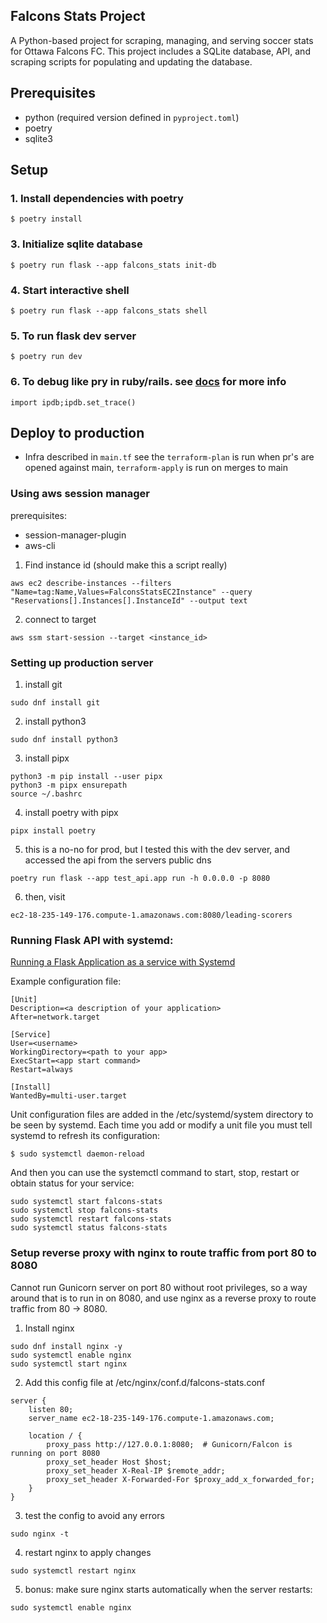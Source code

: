 ## Falcons Stats Project

A Python-based project for scraping, managing, and serving soccer stats for Ottawa Falcons FC. This project includes a SQLite database, API, and scraping scripts for populating and updating the database.

## Prerequisites

- python (required version defined in `pyproject.toml`)
- poetry
- sqlite3

## Setup

### 1. Install dependencies with poetry

```
$ poetry install
```

### 3. Initialize sqlite database

```
$ poetry run flask --app falcons_stats init-db
```

### 4. Start interactive shell

```
$ poetry run flask --app falcons_stats shell
```

### 5. To run flask dev server

```
$ poetry run dev
```

### 6. To debug like pry in ruby/rails. see [docs](https://pypi.org/project/ipdb/) for more info

```
import ipdb;ipdb.set_trace()
```

## Deploy to production

- Infra described in `main.tf` see the `terraform-plan` is run when pr's are opened against main, `terraform-apply` is run on merges to main

### Using aws session manager

prerequisites:

- session-manager-plugin
- aws-cli

1. Find instance id (should make this a script really)

```
aws ec2 describe-instances --filters "Name=tag:Name,Values=FalconsStatsEC2Instance" --query "Reservations[].Instances[].InstanceId" --output text
```

2. connect to target

```
aws ssm start-session --target <instance_id>
```

### Setting up production server

1. install git

```
sudo dnf install git
```

2. install python3

```
sudo dnf install python3
```

3. install pipx

```
python3 -m pip install --user pipx
python3 -m pipx ensurepath
source ~/.bashrc
```

4. install poetry with pipx

```
pipx install poetry
```

5. this is a no-no for prod, but I tested this with the dev server, and accessed the api from the servers public dns

```
poetry run flask --app test_api.app run -h 0.0.0.0 -p 8080
```

6. then, visit

```
ec2-18-235-149-176.compute-1.amazonaws.com:8080/leading-scorers
```

### Running Flask API with systemd:

[Running a Flask Application as a service with Systemd](https://blog.miguelgrinberg.com/post/running-a-flask-application-as-a-service-with-systemd)

Example configuration file:

```
[Unit]
Description=<a description of your application>
After=network.target

[Service]
User=<username>
WorkingDirectory=<path to your app>
ExecStart=<app start command>
Restart=always

[Install]
WantedBy=multi-user.target
```

Unit configuration files are added in the /etc/systemd/system directory to be seen by systemd. Each time you add or modify a unit file you must tell systemd to refresh its configuration:

```
$ sudo systemctl daemon-reload
```

And then you can use the systemctl <action> <service-name> command to start, stop, restart or obtain status for your service:

```
sudo systemctl start falcons-stats
sudo systemctl stop falcons-stats
sudo systemctl restart falcons-stats
sudo systemctl status falcons-stats
```

### Setup reverse proxy with nginx to route traffic from port 80 to 8080

Cannot run Gunicorn server on port 80 without root privileges, so a way around that is to run in on 8080, and use nginx as a reverse proxy to route traffic from 80 -> 8080.

1. Install nginx

```
sudo dnf install nginx -y
sudo systemctl enable nginx
sudo systemctl start nginx
```

2. Add this config file at /etc/nginx/conf.d/falcons-stats.conf

```
server {
    listen 80;
    server_name ec2-18-235-149-176.compute-1.amazonaws.com;

    location / {
        proxy_pass http://127.0.0.1:8080;  # Gunicorn/Falcon is running on port 8080
        proxy_set_header Host $host;
        proxy_set_header X-Real-IP $remote_addr;
        proxy_set_header X-Forwarded-For $proxy_add_x_forwarded_for;
    }
}
```

3. test the config to avoid any errors

```
sudo nginx -t
```

4. restart nginx to apply changes

```
sudo systemctl restart nginx
```

5. bonus: make sure nginx starts automatically when the server restarts:

```
sudo systemctl enable nginx
```
